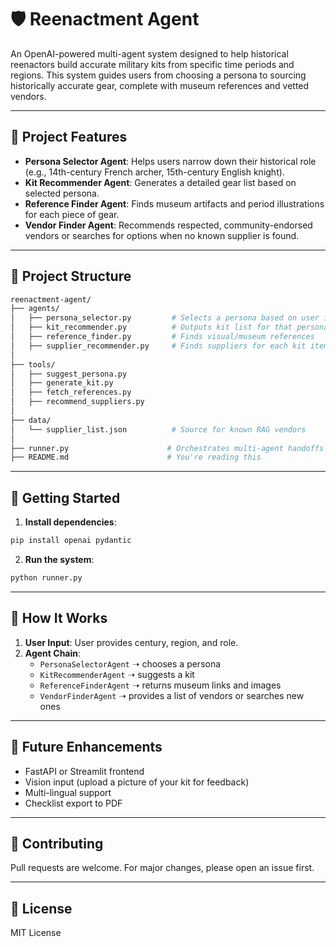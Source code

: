# 🛡️ Reenactment Agent

An OpenAI-powered multi-agent system designed to help historical reenactors build accurate military kits from specific time periods and regions. This system guides users from choosing a persona to sourcing historically accurate gear, complete with museum references and vetted vendors.

---

## 🔧 Project Features

- **Persona Selector Agent**: Helps users narrow down their historical role (e.g., 14th-century French archer, 15th-century English knight).
- **Kit Recommender Agent**: Generates a detailed gear list based on selected persona.
- **Reference Finder Agent**: Finds museum artifacts and period illustrations for each piece of gear.
- **Vendor Finder Agent**: Recommends respected, community-endorsed vendors or searches for options when no known supplier is found.

---

## 🧱 Project Structure

```bash
reenactment-agent/
├── agents/
│   ├── persona_selector.py         # Selects a persona based on user input
│   ├── kit_recommender.py          # Outputs kit list for that persona
│   ├── reference_finder.py         # Finds visual/museum references
│   ├── supplier_recommender.py     # Finds suppliers for each kit item
│
├── tools/
│   ├── suggest_persona.py
│   ├── generate_kit.py
│   ├── fetch_references.py
│   ├── recommend_suppliers.py
│
├── data/
│   └── supplier_list.json          # Source for known RAG vendors
│
├── runner.py                      # Orchestrates multi-agent handoffs
├── README.md                      # You're reading this
```

---

## 🚀 Getting Started

1. **Install dependencies**:
```bash
pip install openai pydantic
```

2. **Run the system**:
```bash
python runner.py
```

---

## 🧠 How It Works

1. **User Input**: User provides century, region, and role.
2. **Agent Chain**:
   - `PersonaSelectorAgent` ➝ chooses a persona
   - `KitRecommenderAgent` ➝ suggests a kit
   - `ReferenceFinderAgent` ➝ returns museum links and images
   - `VendorFinderAgent` ➝ provides a list of vendors or searches new ones

---

## 📌 Future Enhancements

- FastAPI or Streamlit frontend
- Vision input (upload a picture of your kit for feedback)
- Multi-lingual support
- Checklist export to PDF

---

## 🤝 Contributing

Pull requests are welcome. For major changes, please open an issue first.

---

## 📜 License

MIT License
